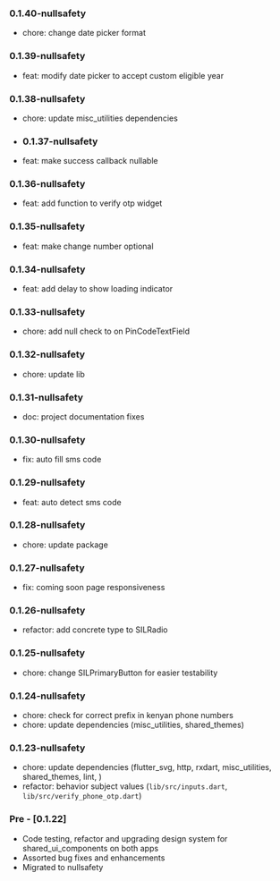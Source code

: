 ### 0.1.40-nullsafety

- chore: change date picker format

### 0.1.39-nullsafety

- feat: modify date picker to accept custom eligible year

### 0.1.38-nullsafety

- chore: update misc_utilities dependencies
- ### 0.1.37-nullsafety

- feat: make success callback nullable
### 0.1.36-nullsafety

- feat: add function to verify otp widget

### 0.1.35-nullsafety

- feat: make change number optional
### 0.1.34-nullsafety

- feat: add delay to show loading indicator
### 0.1.33-nullsafety

- chore: add null check to on PinCodeTextField
### 0.1.32-nullsafety

- chore: update lib
### 0.1.31-nullsafety

- doc: project documentation fixes
### 0.1.30-nullsafety

- fix: auto fill sms code

### 0.1.29-nullsafety

- feat: auto detect sms code

### 0.1.28-nullsafety

- chore: update package

### 0.1.27-nullsafety

- fix: coming soon page responsiveness

### 0.1.26-nullsafety

- refactor: add concrete type to SILRadio

### 0.1.25-nullsafety

- chore: change SILPrimaryButton for easier testability

### 0.1.24-nullsafety

- chore: check for correct prefix in kenyan phone numbers
- chore: update dependencies (misc_utilities, shared_themes)

### 0.1.23-nullsafety

- chore: update dependencies (flutter_svg, http, rxdart, misc_utilities, shared_themes, lint, )
- refactor: behavior subject values (`lib/src/inputs.dart`, `lib/src/verify_phone_otp.dart`)

### Pre - [0.1.22]

- Code testing, refactor and upgrading design system for shared_ui_components on both apps
- Assorted bug fixes and enhancements
- Migrated to nullsafety
